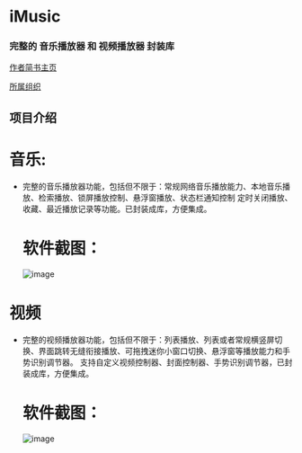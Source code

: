 # **iMusic**
### 完整的 音乐播放器 和 视频播放器 封装库
[作者简书主页](https://www.jianshu.com/u/6a64162caadd)

[所属组织](https://github.com/feiyouAndroidTeam)
## 项目介绍
# 音乐:
* 完整的音乐播放器功能，包括但不限于：常规网络音乐播放能力、本地音乐播放、检索播放、锁屏播放控制、悬浮窗播放、状态栏通知控制
  定时关闭播放、收藏、最近播放记录等功能。已封装成库，方便集成。
  # 软件截图：
  ![image](https://github.com/Yuye584312311/IMusic/blob/master/ScreenPhoto/%E6%88%AA%E5%B1%8F_20190417_162126.jpg)
# 视频
* 完整的视频播放器功能，包括但不限于：列表播放、列表或者常规横竖屏切换、界面跳转无缝衔接播放、可拖拽迷你小窗口切换、悬浮窗等播放能力和手势识别调节器。
  支持自定义视频控制器、封面控制器、手势识别调节器，已封装成库，方便集成。
  # 软件截图：
  ![image](https://github.com/Yuye584312311/IMusic/blob/master/ScreenPhoto/%E6%88%AA%E5%B1%8F_20190417_162351.jpg)